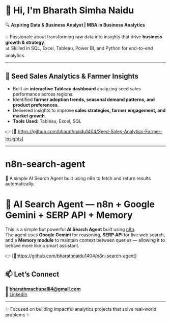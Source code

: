 # 👋 Hi, I'm Bharath Simha Naidu  

🔍 **Aspiring Data & Business Analyst | MBA in Business Analytics**  

💡 Passionate about transforming raw data into insights that drive **business growth & strategy**.  
📊 Skilled in SQL, Excel, Tableau, Power BI, and Python for end-to-end analytics.  

---

## 🌱 Seed Sales Analytics & Farmer Insights   

- Built an **interactive Tableau dashboard** analyzing seed sales performance across regions.  
- Identified **farmer adoption trends, seasonal demand patterns, and product preferences**.  
- Delivered insights to improve **sales strategies, farmer engagement, and market growth**.  
- **Tools Used:** Tableau, Excel, SQL  

👉 [🔗 https://github.com/bharathnaidu1404/Seed-Sales-Analytics-Farmer-Insights] 

---

# n8n-search-agent
🔎 A simple AI Search Agent built using n8n to fetch and return results automatically.

# 🔎 AI Search Agent — n8n + Google Gemini + SERP API + Memory

This is a simple but powerful **AI Search Agent** built using [n8n](https://n8n.io).  
The agent uses **Google Gemini** for reasoning, **SERP API** for live web search, and a **Memory module** to maintain context between queries — allowing it to behave more like a smart assistant.

👉 [🔗https://github.com/bharathnaidu1404/n8n-search-agent]

## 📫 Let’s Connect  
📧 **bharathmachupalli4@gmail.com**  
💼 [LinkedIn](https://www.linkedin.com/in/bharath-machupalli-aab146198)  

---
✨ Focused on building impactful analytics projects that solve real-world problems ✨


<!--
**bharathnaidu1404/bharathnaidu1404** is a ✨ _special_ ✨ repository because its `README.md` (this file) appears on your GitHub profile.

Here are some ideas to get you started:

- 🔭 I’m currently working on ...
- 🌱 I’m currently learning ...
- 👯 I’m looking to collaborate on ...
- 🤔 I’m looking for help with ...
- 💬 Ask me about ...
- 📫 How to reach me: ...
- 😄 Pronouns: ...
- ⚡ Fun fact: ...
-->
